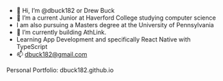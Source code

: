 - 👋 Hi, I’m @dbuck182 or Drew Buck
- 👀 I’m a current Junior at Haverford College studying computer science
- I am also pursuing a Masters degree at the University of Pennsylvania
- 🌱 I’m currently building AthLink.
- Learning App Development and specifically React Native with TypeScript
- 📫 dbuck182@gmail.com

Personal Portfolio: dbuck182.github.io  

<!---
dbuck182/dbuck182 is a ✨ special ✨ repository because its `README.md` (this file) appears on your GitHub profile.
You can click the Preview link to take a look at your changes.
--->
